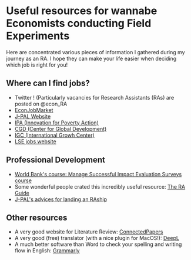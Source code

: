 # Useful resources for wannabe Economists conducting Field Experiments

Here are concentrated various pieces of information I gathered during my journey as an RA. I hope they can make your life easier when deciding which job is right for you!
  
  
## Where can I find jobs?
* Twitter ! (Particularly vacancies for Research Assistants (RAs) are posted on @econ_RA
* [EconJobMarket](https://econjobmarket.org/)
* [J-PAL Website](https://www.povertyactionlab.org/careers)
* [IPA (Innovation for Poverty Action)](https://www.poverty-action.org/work-with-ipa/careers)
* [CGD (Center for Global Development)](https://www.cgdev.org/page/job-opportunities-0)
* [IGC (International Growh Center)](https://www.theigc.org/about/careers/)
* [LSE jobs website](https://jobs.lse.ac.uk/VacanciesV2.aspx)
  
  
## Professional Development
* [World Bank's course: Manage Successful Impact Evaluation Surveys course](https://osf.io/672ej/)
* Some wonderful people crated this incredibly useful resource: [The RA Guide](https://raguide.github.io/) 
* [J-PAL's advices for landing an RAship](https://www.povertyactionlab.org/sites/default/files/Advice-for-Landing-an-RA-ship.pdf)
  
  
## Other resources
* A very good website for Literature Review: [ConnectedPapers](https://www.connectedpapers.com/)
* A very good (free) translator (with a nice plugin for MacOS!): [DeepL](https://www.deepl.com/en/translator)
* A much better software than Word to check your spelling and writing flow in English: [Grammarly](https://www.grammarly.com/)
